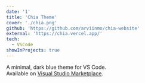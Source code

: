 ```yaml
---
date: '1'
title: 'Chia Theme'
cover: './chia.png'
github: 'https://github.com/arviinmo/chia-website'
external: 'https://chia.vercel.app/'
tech:
  - VSCode
showInProjects: true
---
```


A minimal, dark blue theme for VS Code.</br> Available on [Visual Studio Marketplace](https://marketplace.visualstudio.com/items?itemName=Arvinmo.chia-vscode).